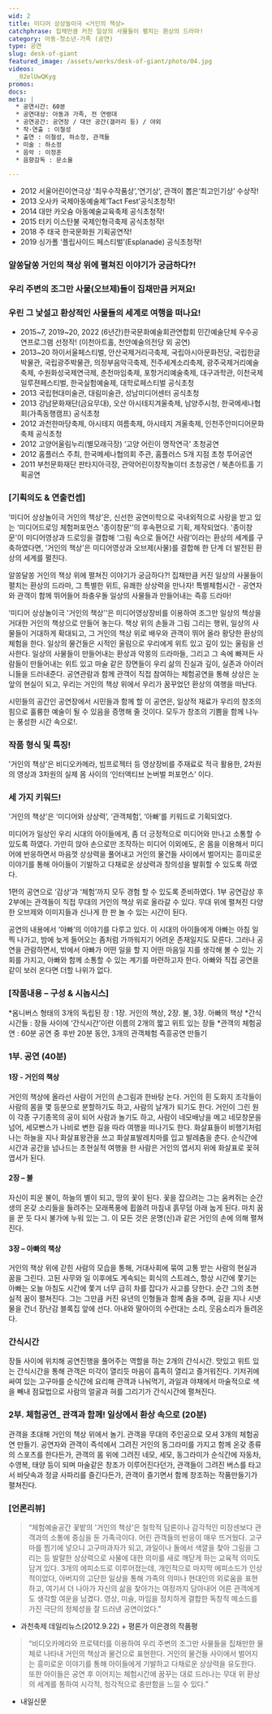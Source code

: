 ```yaml
---
wid: 2
title: 미디어 상상놀이극 <거인의 책상>
catchphrase: 집채만큼 커진 일상의 사물들이 펼치는 환상의 드라마!
category: 아동-청소년-가족 (공연)
type: 공연
slug: desk-of-giant
featured_image: /assets/works/desk-of-giant/photo/04.jpg
videos:
  _02elUwQKyg
promos:
docs:
meta: |
  * 공연시간: 60분
  * 공연대상: 아동과 가족, 전 연령대
  * 공연공간: 공연장 / 대안 공간(갤러리 등) / 야외
  * 작·연출 : 이철성
  * 출연 : 이철성, 하소정, 관객들
  * 미술 : 하소정
  * 음악 : 이정훈
  * 음향감독 : 문소율

---
```


* 2012 서울어린이연극상 ‘최우수작품상’,‘연기상’, 관객이 뽑은‘최고인기상’ 수상작!
* 2013 오사카 국제아동예술제‘Tact Fest’공식초청작!
* 2014 대만 카오슝 아동예술교육축제 공식초청작!
* 2015 터키 이스탄불 국제인형극축제 공식초청작!
* 2018 주 태국 한국문화원 기획공연작!
* 2019 싱가폴 ‘플립사이드 페스티벌’(Esplanade) 공식초청작!



### 알쏭달쏭 거인의 책상 위에 펼쳐진 이야기가 궁금하다?!

### 우리 주변의 조그만 사물(오브제)들이 집채만큼 커져요!

### 우린 그 낯설고 환상적인 사물들의 세계로 여행을 떠나요!


* 2015~7, 2019~20, 2022 (6년간)한국문화예술회관연합회 민간예술단체 우수공연프로그램 선정작! (이천아트홀, 천안예술의전당 외 공연)
* 2013~20 하이서울페스티벌, 안산국제거리극축제, 국립아시아문화전당, 국립한글박물관, 국립광주박물관, 의정부음악극축제, 전주세계소리축제, 광주국제거리예술축제, 수원화성국제연극제, 춘천마임축제, 포항거리예술축제, 대구과학관, 이천국제일루젼페스티벌, 한국실험예술제, 대학로페스티벌 공식초청
* 2013 국립현대미술관, 대림미술관, 성남미디어센터 공식초청
* 2013 강남문화재단(금요무대), 오산 아시테지겨울축제, 남양주시청, 한국메세나협회(가족동행캠프) 공식초청 
* 2012 과천한마당축제, 아시테지 여름축제, 아시테지 겨울축제, 인천주안미디어문화축제 공식초청
* 2012 고양어울림누리(별모래극장) ‘고양 어린이 명작연극’ 초청공연  
* 2012 홈플러스 주최, 한국메세나협의회 주관, 홈플러스 5개 지점 초청 투어공연
* 2011 부천문화재단 판타지아극장, 관악어린이창작놀이터 초청공연 / 북촌아트홀 기획공연 


### [기획의도 & 연출컨셉]

‘미디어 상상놀이극 거인의 책상’은, 신선한 공연미학으로 국내외적으로 사랑을 받고 있는 ‘미디어드로잉 체험퍼포먼스 '종이창문'’의 후속편으로 기획, 제작되었다. '종이창문'이 미디어영상과 드로잉을 결합해 ‘그림 속으로 들어간 사람’이라는 환상의 세계를 구축하였다면, '거인의 책상'은 미디어영상과 오브제(사물)를 결합해 한 단계 더 발전된 환상의 세계를 펼친다.

알쏭달쏭 거인의 책상 위에 펼쳐진 이야기가 궁금하다?!
집채만큼 커진 일상의 사물들이 펼치는 환상의 드라마, 그 특별한 위트, 유쾌한 상상력을 만나자!
특별체험시간 - 공연자와 관객이 함께 뛰어들어 좌충우돌 일상의 사물들과 만들어내는 즉흥 드라마!

‘미디어 상상놀이극 '거인의 책상'’은 미디어영상장비를 이용하여 조그만 일상의 책상을 거대한 거인의 책상으로 만들어 놓는다. 책상 위의 손들과 그림 그리는 행위, 일상의 사물들이 거대하게 확대되고, 그 거인의 책상 위로 배우와 관객이 뛰어 올라 황당한 환상의 체험을 한다. 일상의 물건들은 시적인 울림으로 우리에게 위트 있고 깊이 있는 울림을 선사한다. 일상의 사물들이 만들어내는 환상과 악몽의 드라마들, 그리고 그 속에 빠져든 사람들이 만들어내는 위트 있고 마술 같은 장면들이 우리 삶의 진실과 깊이, 실존과 아이러니들을 드러내준다. 공연관람과 함께 관객이 직접 참여하는 체험공연을 통해 상상은 눈앞의 현실이 되고, 우리는 거인의 책상 위에서 우리가 꿈꾸었던 환상의 여행을 떠난다.  

시민들의 공간인 공연장에서 시민들과 함께 할 이 공연은, 일상적 재료가 우리의 창조의 힘으로 훌륭한 예술이 될 수 있음을 증명해 줄 것이다. 모두가 창조의 기쁨을 함께 나누는 풍성한 시간 속으로!.

### 작품 형식 및 특징!

'거인의 책상'은 비디오카메라, 빔프로젝터 등 영상장비를 주재료로 적극 활용한, 2차원의 영상과 3차원의 실제 몸 사이의 ‘인터액티브 논버벌 퍼포먼스’ 이다.

### 세 가지 키워드!

'거인의 책상'은 ‘미디어와 상상력’, ‘관객체험’, ‘아빠’를 키워드로 기획되었다.

미디어가 일상인 우리 시대의 아이들에게, 좀 더 긍정적으로 미디어와 만나고 소통할 수 있도록 하였다. 가만히 앉아 손으로만 조작하는 미디어 이외에도, 온 몸을 이용해서 미디어에 반응하면서 마음껏 상상력을 풀어내고 거인의 물건들 사이에서 벌어지는 흥미로운 이야기를 통해 아이들이 기발하고 다채로운 상상력과 창의성을 발휘할 수 있도록 하였다.

1편의 공연으로 ‘감상’과 ‘체험’까지 모두 경험 할 수 있도록 준비하였다. 1부 공연감상 후 2부에는 관객들이 직접 무대의 거인의 책상 위로 올라갈 수 있다. 무대 위에 펼쳐진 다양한 오브제와 이미지들과 신나게 한 판 놀 수 있는 시간이 된다.

공연의 내용에서 ‘아빠’의 이야기를 다루고 있다. 이 시대의 아이들에게 아빠는 아침 일찍 나가고, 밤에 늦게 들어오는 좀처럼 가까워지기 어려운 존재일지도 모른다. 그러나 공연을 관람하면서, 밖에서 아빠가 어떤 일을 할 지 어떤 마음일 지를 생각해 볼 수 있는 기회를 가지고, 아빠와 함께 소통할 수 있는 계기를 마련하고자 한다. 아빠와 직접 공연을 같이 보러 온다면 더할 나위가 없다.



### [작품내용 – 구성 & 시놉시스]

*옴니버스 형태의 3개의 독립된 장 : 1장. 거인의 책상, 2장. 불, 3장. 아빠의 책상
*간식시간들 : 장들 사이에 ‘간식시간’이란 이름의 2개의 짧고 위트 있는 장들
*관객의 체험공연 : 60분 공연 중 후반 20분 동안, 3개의 관객체험 즉흥공연 만들기


### 1부. 공연 (40분)

#### 1장 - 거인의 책상

거인의 책상에 올라선 사람이 거인의 손그림과 한바탕 논다. 거인의 흰 도화지 조각들이 사람의 몸을 몇 등분으로 분할하기도 하고, 사람의 날개가 되기도 한다. 거인이 그린 원이 각종 구기종목의 공이 되어 사람과 놀기도 하고, 사람이 네모배낭을 메고 네모창문을 넘어, 세모빤스가 나비로 변한 길을 따라 여행을 떠나기도 한다. 화살표들이 비행기처럼 나는 하늘을 지나 화살표왕관을 쓰고 화살표발레치마를 입고 발레춤을 춘다. 순식간에 시간과 공간을 넘나드는 초현실적 여행을 한 사람은 거인의 엽서지 위에 화살표로 꽂혀 엽서가 된다.

#### 2장 – 불

자신이 피운 불이, 하늘의 별이 되고, 땅의 꽃이 된다. 꽃을 잡으려는 그는 움켜쥐는 순간 생의 온갖 소리들을 들려주는 모래폭풍에 휩쓸려 마침내 흙무덤 아래 눕게 된다. 마치 꿈을 꾼 듯 다시 불가에 누워 있는 그. 이 모든 것은 운명(신)과 같은 거인의 손에 의해 펼쳐진다.

#### 3장 – 아빠의 책상

거인의 책상 위에 갇힌 사람의 모습을 통해, 거대사회에 묶여 고통 받는 사람의 현실과 꿈을 그린다. 고된 사무와 일 이후에도 계속되는 회식의 스트레스, 항상 시간에 쫓기는 아빠는 오늘 아침도 시간에 쫓겨 너무 급히 차를 잡다가 사고를 당한다. 순간 그의 초현실적 꿈이 펼쳐진다. 그는 그만큼 커진 유년의 인형들과 함께 춤을 추며, 길을 지나 시냇물을 건너 장난감 블록집 앞에 선다. 아내와 딸아이의 수런대는 소리, 웃음소리가 들려온다.

  
### 간식시간

장들 사이에 위치해 공연진행을 풀어주는 역할을 하는 2개의 간식시간. 맛있고 위트 있는 간식시간을 통해 관객은 미각이 열리듯 마음이 흡족히 열리고 즐거워진다. 기저귀에 싸여 있는 고구마를 순식간에 요리해 관객과 나눠먹기, 과일과 야채에서 마술적으로 색을 빼내 점묘법으로 사람의 얼굴과 혀를 그리기가 간식시간에 펼쳐진다.


### 2부. 체험공연_ 관객과 함께! 일상에서 환상 속으로 (20분)

관객을 초대해 거인의 책상 위에서 놀기. 관객을 무대의 주인공으로 모셔 3개의 체험공연 만들기. 공연자와 관객이 즉석에서 그려진 거인의 동그라미를 가지고 함께 온갖 종류의 스포츠를 한다든가, 관객의 몸 위에 그려진 네모, 세모, 동그라미가 순식간에 자동차, 수영복, 태양 등이 되며 마술같은 창조가 이루어진다던가, 관객들이 그려진 버스를 타고서 바닷속과 정글 사파리를 즐긴다든가, 관객이 즐기면서 함께 창조하는 작품만들기가 펼쳐진다.



### [언론리뷰]

> “체험예술공간 꽃밭의 '거인의 책상'은 철학적 담론이나 감각적인 미장센보다 관객과의 소통에 중심을 둔 가족극이다. 어린 관객들의 반응이 매우 뜨거웠다. 고구마를 찜기에 넣으니 고구마과자가 되고, 과일이나 돌에서 색깔을 찾아 그림을 그리는 등 발랄한 상상력으로 사물에 대한 의미를 새로 깨닫게 하는 교육적 의미도 담겨 있다. 3개의 에피소드로 이루어졌는데, 개인적으로 마지막 에피소드가 인상적이었다, 아버지의 고단한 일상을 통해 가족의 의미나 현대인의 외로움을 표현하고, 여기서 더 나아가 자신의 삶을 찾아가는 여정까지 담아내어 어른 관객에게도 생각할 여운을 남겼다. 영상, 미술, 마임을 정치하게 결합한 독창적 메소드를 가진 극단의 정체성을 잘 드러낸 공연이었다.”
- 과천축제 데일리뉴스(2012.9.22) + 평론가 이은경의 작품평

> “비디오카메라와 프로텍터를 이용하여 우리 주변의 조그만 사물들을 집채만한 물체로 나타내 거인의 책상과 물건으로 표현한다. 거인의 물건들 사이에서 벌어지는 흥미로운 이야기를 통해 아이들에게 기발하고 다채로운 상상력을 유도한다. 또한 아이들은 공연 후 이어지는 체험시간에 꿈꾸는 대로 드러나는 무대 위 환상의 세계를 통하여 시각적, 청각적으로 충만함을 느낄 수 있다.”
- 내일신문
